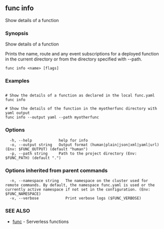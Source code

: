 ## func info

Show details of a function

### Synopsis

Show details of a function

Prints the name, route and any event subscriptions for a deployed function in
the current directory or from the directory specified with --path.


```
func info <name> [flags]
```

### Examples

```

# Show the details of a function as declared in the local func.yaml
func info

# Show the details of the function in the myotherfunc directory with yaml output
func info --output yaml --path myotherfunc

```

### Options

```
  -h, --help            help for info
  -o, --output string   Output format (human|plain|json|xml|yaml|url) (Env: $FUNC_OUTPUT) (default "human")
  -p, --path string     Path to the project directory (Env: $FUNC_PATH) (default ".")
```

### Options inherited from parent commands

```
  -n, --namespace string   The namespace on the cluster used for remote commands. By default, the namespace func.yaml is used or the currently active namespace if not set in the configuration. (Env: $FUNC_NAMESPACE)
  -v, --verbose            Print verbose logs ($FUNC_VERBOSE)
```

### SEE ALSO

* [func](func.md)	 - Serverless functions

